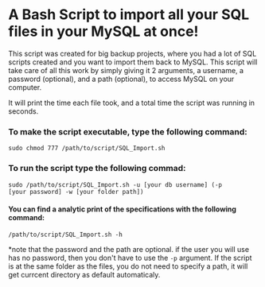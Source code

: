 # A Bash Script to import all your SQL files in your MySQL at once!

This script was created for big backup projects, where you had a lot of SQL scripts created and you want to import them back to MySQL. This script will take care of all this work by simply giving it 2 arguments, a username, a password (optional), and a path (optional), to access MySQL on your computer.

It will print the time each file took, and a total time the script was running in seconds.

### To make the script executable, type the following command:

<code>sudo chmod 777 /path/to/script/SQL_Import.sh</code>

### To run the script type the following commad:

<code>sudo /path/to/script/SQL_Import.sh -u [your db username] (-p [your password] -w [your folder path])</code>

#### You can find a analytic print of the specifications with the following command:

<code>/path/to/script/SQL_Import.sh -h</code>

*note that the password and the path are optional. if the user you will use has no password, then you don't have to use the <code>-p</code> argument. If the script is at the same folder as the files, you do not need to specify a path, it will get currcent directory as default automaticaly.
